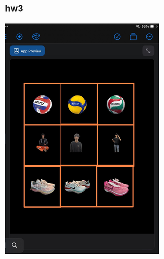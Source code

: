 <h1>hw3</h1>

```swift

```

<img src="https://raw.githubusercontent.com/tomatowor/ipadclass/main/hw2screen.jpg">
